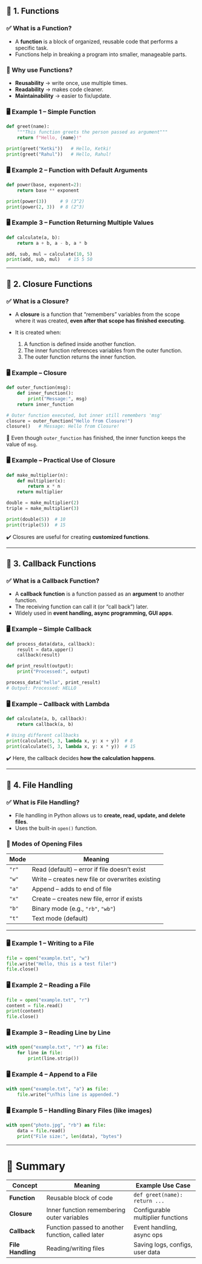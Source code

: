 ## 🔹 1. Functions

### ✅ What is a Function?

* A **function** is a block of organized, reusable code that performs a specific task.
* Functions help in breaking a program into smaller, manageable parts.

### 🧠 Why use Functions?

* **Reusability** → write once, use multiple times.
* **Readability** → makes code cleaner.
* **Maintainability** → easier to fix/update.

### 🖥 Example 1 – Simple Function

```python
def greet(name):
    """This function greets the person passed as argument"""
    return f"Hello, {name}!"

print(greet("Ketki"))   # Hello, Ketki!
print(greet("Rahul"))   # Hello, Rahul!
```

### 🖥 Example 2 – Function with Default Arguments

```python
def power(base, exponent=2):
    return base ** exponent

print(power(3))     # 9 (3^2)
print(power(2, 3))  # 8 (2^3)
```

### 🖥 Example 3 – Function Returning Multiple Values

```python
def calculate(a, b):
    return a + b, a - b, a * b

add, sub, mul = calculate(10, 5)
print(add, sub, mul)   # 15 5 50
```

---

## 🔹 2. Closure Functions

### ✅ What is a Closure?

* A **closure** is a function that “remembers” variables from the scope where it was created, **even after that scope has finished executing**.
* It is created when:

  1. A function is defined inside another function.
  2. The inner function references variables from the outer function.
  3. The outer function returns the inner function.

### 🖥 Example – Closure

```python
def outer_function(msg):
    def inner_function():
        print("Message:", msg)
    return inner_function

# Outer function executed, but inner still remembers 'msg'
closure = outer_function("Hello from Closure!")
closure()   # Message: Hello from Closure!
```

🔑 Even though `outer_function` has finished, the inner function keeps the value of `msg`.

### 🖥 Example – Practical Use of Closure

```python
def make_multiplier(n):
    def multiplier(x):
        return x * n
    return multiplier

double = make_multiplier(2)
triple = make_multiplier(3)

print(double(5))  # 10
print(triple(5))  # 15
```

✔️ Closures are useful for creating **customized functions**.

---

## 🔹 3. Callback Functions

### ✅ What is a Callback Function?

* A **callback function** is a function passed as an **argument** to another function.
* The receiving function can call it (or “call back”) later.
* Widely used in **event handling, async programming, GUI apps**.

### 🖥 Example – Simple Callback

```python
def process_data(data, callback):
    result = data.upper()
    callback(result)

def print_result(output):
    print("Processed:", output)

process_data("hello", print_result)
# Output: Processed: HELLO
```

### 🖥 Example – Callback with Lambda

```python
def calculate(a, b, callback):
    return callback(a, b)

# Using different callbacks
print(calculate(5, 3, lambda x, y: x + y))  # 8
print(calculate(5, 3, lambda x, y: x * y))  # 15
```

✔️ Here, the callback decides **how the calculation happens**.

---

## 🔹 4. File Handling

### ✅ What is File Handling?

* File handling in Python allows us to **create, read, update, and delete files**.
* Uses the built-in `open()` function.

### 📂 Modes of Opening Files

| Mode  | Meaning                                         |
| ----- | ----------------------------------------------- |
| `"r"` | Read (default) – error if file doesn’t exist    |
| `"w"` | Write – creates new file or overwrites existing |
| `"a"` | Append – adds to end of file                    |
| `"x"` | Create – creates new file, error if exists      |
| `"b"` | Binary mode (e.g., `"rb"`, `"wb"`)              |
| `"t"` | Text mode (default)                             |

---

### 🖥 Example 1 – Writing to a File

```python
file = open("example.txt", "w")
file.write("Hello, this is a test file!")
file.close()
```

### 🖥 Example 2 – Reading a File

```python
file = open("example.txt", "r")
content = file.read()
print(content)
file.close()
```

### 🖥 Example 3 – Reading Line by Line

```python
with open("example.txt", "r") as file:
    for line in file:
        print(line.strip())
```

### 🖥 Example 4 – Append to a File

```python
with open("example.txt", "a") as file:
    file.write("\nThis line is appended.")
```

### 🖥 Example 5 – Handling Binary Files (like images)

```python
with open("photo.jpg", "rb") as file:
    data = file.read()
    print("File size:", len(data), "bytes")
```

---

# 📝 Summary

| Concept           | Meaning                                           | Example Use Case                  |
| ----------------- | ------------------------------------------------- | --------------------------------- |
| **Function**      | Reusable block of code                            | `def greet(name): return ...`     |
| **Closure**       | Inner function remembering outer variables        | Configurable multiplier functions |
| **Callback**      | Function passed to another function, called later | Event handling, async ops         |
| **File Handling** | Reading/writing files                             | Saving logs, configs, user data   |

